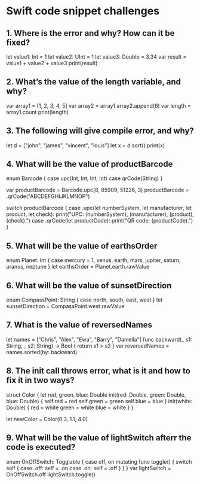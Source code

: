 #  Swift code snippet challenges


## 1. Where is the error and why? How can it be fixed?

let value1: Int = 1
let value2: UInt = 1
let value3: Double = 3.34
var result = value1 + value2 + value3
print(result)

## 2. What’s the value of the length variable, and why?

var array1 = [1, 2, 3, 4, 5]
var array2 = array1
array2.append(6)
var length = array1.count
print(length)

## 3. The following will give compile error, and why?

let d = ["john", "james", "vincent", "louis"]
let x = d.sort()
print(x)

## 4. What will be the value of productBarcode

enum Barcode {
    case upc(Int, Int, Int, Int)
    case qrCode(String)
}

var productBarcode = Barcode.upc(8, 85909, 51226, 3)
productBarcode = .qrCode("ABCDEFGHIJKLMNOP")

switch productBarcode {
case .upc(let numberSystem, let manufacturer, let product, let check):
    print("UPC: \(numberSystem), \(manufacturer), \(product), \(check).")
case .qrCode(let productCode):
    print("QR code: \(productCode).")
}

## 5. What will be the value of earthsOrder

enum Planet: Int {
    case mercury = 1, venus, earth, mars, jupiter, saturn, uranus, neptune
}
let earthsOrder = Planet.earth.rawValue

## 6. What will be the value of sunsetDirection

enum CompassPoint: String {
    case north, south, east, west
}
let sunsetDirection = CompassPoint.west.rawValue

## 7. What is the value of reversedNames

let names = ["Chris", "Alex", "Ewa", "Barry", "Daniella"]
func backward(_ s1: String, _ s2: String) -> Bool {
    return s1 > s2
}
var reversedNames = names.sorted(by: backward)

## 8. The init call throws error, what is it and how to fix it in two ways?

struct Color {
    let red, green, blue: Double
    init(red: Double, green: Double, blue: Double) {
        self.red   = red
        self.green = green
        self.blue  = blue
    }
    init(white: Double) {
        red   = white
        green = white
        blue  = white
    }
}

let newColor = Color(0.3, 1.1, 4.0)

## 9. What will be the value of lightSwitch afterr the code is executed?

enum OnOffSwitch: Togglable {
    case off, on
    mutating func toggle() {
        switch self {
        case .off:
            self = .on
        case .on:
            self = .off
        }
    }
}
var lightSwitch = OnOffSwitch.off
lightSwitch.toggle()
